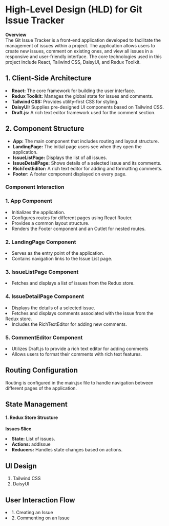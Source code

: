 # High-Level Design (HLD) for Git Issue Tracker

<b>Overview</b> <br>
The Git Issue Tracker is a front-end application developed to facilitate the management of issues within a project. The application allows users to create new issues, comment on existing ones, and view all issues in a responsive and user-friendly interface. The core technologies used in this project include React, Tailwind CSS, DaisyUI, and Redux Toolkit.

## 1. Client-Side Architecture

<li> <b>React:</b>  The core framework for building the user interface.</li>
<li> <b>Redux Toolkit:</b> Manages the global state for issues and comments. </li>
<li><b>Tailwind CSS:</b> Provides utility-first CSS for styling.</li>
<li><b>DaisyUI:</b> Supplies pre-designed UI components based on Tailwind CSS. </li>
<li><b>Draft.js: </b>A rich text editor framework used for the comment section. </li>

## 2. Component Structure

 <ul>
    <li><b>App:</b> The main component that includes routing and layout structure.</li>
    <li><b>LandingPage:</b>  The initial page users see when they open the application.</li>
    <li><b>IssueListPage:</b> Displays the list of all issues.</li>
    <li><b>IssueDetailPage:</b> Shows details of a selected issue and its comments.</li>
    <li><b>RichTextEditor:</b> A rich text editor for adding and formatting comments.</li>
    <li><b>Footer:</b> A footer component displayed on every page.</li>
 </ul>

### Component Interaction

### 1. App Component

<li>Initializes the application.</li>
<li>Configures routes for different pages using React Router.</li>
<li>Provides a common layout structure.</li>
<li>Renders the Footer component and an Outlet for nested routes.</li>

### 2. LandingPage Component

<li>Serves as the entry point of the application.</li>
<li>Contains navigation links to the Issue List page.</li>

### 3. IssueListPage Component

<li>Fetches and displays a list of issues from the Redux store.</li>

### 4. IssueDetailPage Component

<li>Displays the details of a selected issue.</li>
<li>Fetches and displays comments associated with the issue from the Redux store.</li>
<li>Includes the RichTextEditor for adding new comments.</li>

### 5. CommentEditor Component

<li>Utilizes Draft.js to provide a rich text editor for adding comments</li>
<li>Allows users to format their comments with rich text features.</li>

## Routing Configuration

Routing is configured in the main.jsx file to handle navigation between different pages of the application.

## State Management

#### 1. Redux Store Structure

<b>Issues Slice</b>

<li><b>State:</b> List of issues.
<li><b>Actions:</b> addIssue
<li><b>Reducers:</b> Handles state changes based on actions.

## UI Design

1. Tailwind CSS
2. DaisyUI

## User Interaction Flow

<li>1. Creating an Issue</li>
<li>2. Commenting on an Issue</li>
